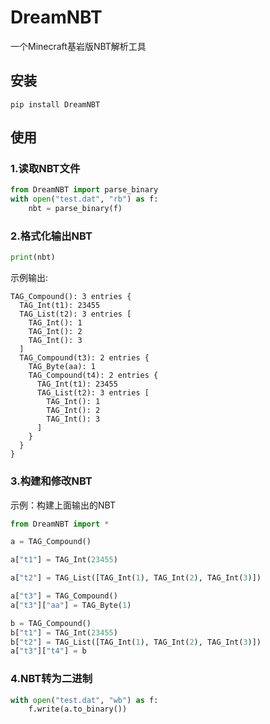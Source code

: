 # DreamNBT
一个Minecraft基岩版NBT解析工具

## 安装
```shell
pip install DreamNBT
```

## 使用
### 1.读取NBT文件
```python
from DreamNBT import parse_binary
with open("test.dat", "rb") as f:
    nbt = parse_binary(f)
```
### 2.格式化输出NBT
```python
print(nbt)
```
示例输出:
```text
TAG_Compound(): 3 entries {
  TAG_Int(t1): 23455
  TAG_List(t2): 3 entries [
    TAG_Int(): 1
    TAG_Int(): 2
    TAG_Int(): 3
  ]
  TAG_Compound(t3): 2 entries {
    TAG_Byte(aa): 1
    TAG_Compound(t4): 2 entries {
      TAG_Int(t1): 23455
      TAG_List(t2): 3 entries [
        TAG_Int(): 1
        TAG_Int(): 2
        TAG_Int(): 3
      ]
    }
  }
}
```
### 3.构建和修改NBT
示例：构建上面输出的NBT
```python
from DreamNBT import *

a = TAG_Compound()

a["t1"] = TAG_Int(23455)

a["t2"] = TAG_List([TAG_Int(1), TAG_Int(2), TAG_Int(3)])

a["t3"] = TAG_Compound()
a["t3"]["aa"] = TAG_Byte(1)

b = TAG_Compound()
b["t1"] = TAG_Int(23455)
b["t2"] = TAG_List([TAG_Int(1), TAG_Int(2), TAG_Int(3)])
a["t3"]["t4"] = b
```
### 4.NBT转为二进制
```python
with open("test.dat", "wb") as f:
    f.write(a.to_binary())
```
